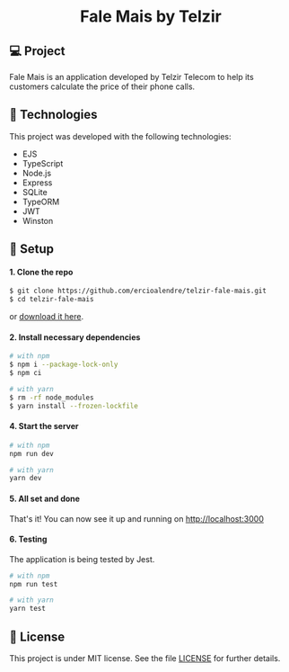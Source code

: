 <h1 align="center">
  <p>Fale Mais by Telzir</p>
</h1>

## 💻 Project

Fale Mais is an application developed by Telzir Telecom to help its customers calculate the price of their phone calls.

## 🚀 Technologies

This project was developed with the following technologies:

- EJS
- TypeScript
- Node.js
- Express
- SQLite
- TypeORM
- JWT
- Winston

## 🧰 Setup

#### 1. Clone the repo

```sh
$ git clone https://github.com/ercioalendre/telzir-fale-mais.git
$ cd telzir-fale-mais
```

or [download it here](https://github.com/ercioalendre/telzir-fale-mais/archive/refs/heads/main.zip).

#### 2. Install necessary dependencies

```sh
# with npm
$ npm i --package-lock-only
$ npm ci

# with yarn
$ rm -rf node_modules
$ yarn install --frozen-lockfile
```

#### 4. Start the server

```sh
# with npm
npm run dev

# with yarn
yarn dev
```

#### 5. All set and done

That's it! You can now see it up and running on [http://localhost:3000](http://localhost:3000)

#### 6. Testing

The application is being tested by Jest.

```sh
# with npm
npm run test

# with yarn
yarn test
```

## :memo: License

This project is under MIT license. See the file [LICENSE](LICENSE) for further details.
